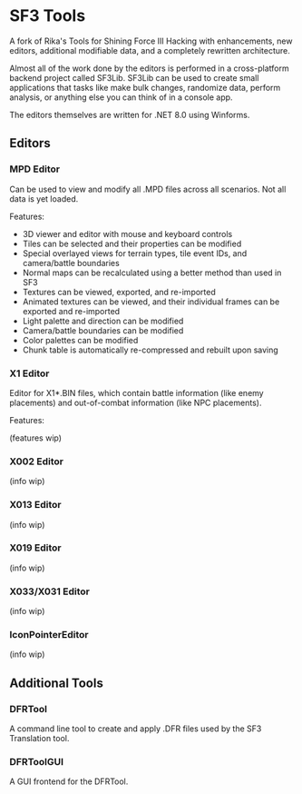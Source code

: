 # SF3 Tools

A fork of Rika's Tools for Shining Force III Hacking with enhancements, new editors, additional modifiable data, and a
completely rewritten architecture.

Almost all of the work done by the editors is performed in a cross-platform backend project called SF3Lib. SF3Lib can
be used to create small applications that tasks like make bulk changes, randomize data, perform analysis, or anything
else you can think of in a console app.

The editors themselves are written for .NET 8.0 using Winforms.

## Editors

### MPD Editor

Can be used to view and modify all .MPD files across all scenarios. Not all data is yet loaded.

Features:

- 3D viewer and editor with mouse and keyboard controls
- Tiles can be selected and their properties can be modified
- Special overlayed views for terrain types, tile event IDs, and camera/battle boundaries
- Normal maps can be recalculated using a better method than used in SF3
- Textures can be viewed, exported, and re-imported
- Animated textures can be viewed, and their individual frames can be exported and re-imported
- Light palette and direction can be modified
- Camera/battle boundaries can be modified
- Color palettes can be modified
- Chunk table is automatically re-compressed and rebuilt upon saving

### X1 Editor

Editor for X1\*.BIN files, which contain battle information (like enemy placements) and out-of-combat information (like
NPC placements).

Features:

(features wip)

### X002 Editor

(info wip)

### X013 Editor

(info wip)

### X019 Editor

(info wip)

### X033/X031 Editor

(info wip)

### IconPointerEditor

(info wip)

## Additional Tools

### DFRTool

A command line tool to create and apply .DFR files used by the SF3 Translation tool.

### DFRToolGUI

A GUI frontend for the DFRTool.

